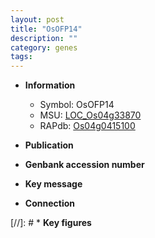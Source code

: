 ```yaml
---
layout: post
title: "OsOFP14"
description: ""
category: genes
tags: 
---
```


* **Information**  
    + Symbol: OsOFP14  
    + MSU: [LOC_Os04g33870](http://rice.uga.edu/cgi-bin/ORF_infopage.cgi?orf=LOC_Os04g33870)  
    + RAPdb: [Os04g0415100](http://rapdb.dna.affrc.go.jp/viewer/gbrowse_details/irgsp1?name=Os04g0415100)  

* **Publication**  

* **Genbank accession number**  

* **Key message**  

* **Connection**  

[//]: # * **Key figures**  


